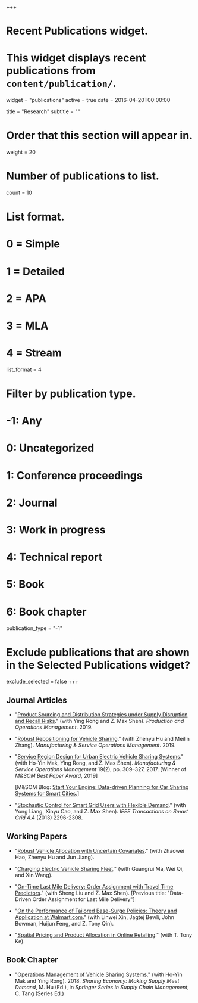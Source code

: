 +++
# Recent Publications widget.
# This widget displays recent publications from `content/publication/`.
widget = "publications"
active = true
date = 2016-04-20T00:00:00

title = "Research"
subtitle = ""

# Order that this section will appear in.
weight = 20

# Number of publications to list.
count = 10

# List format.
#   0 = Simple
#   1 = Detailed
#   2 = APA
#   3 = MLA
#   4 = Stream
list_format = 4

# Filter by publication type.
# -1: Any
#  0: Uncategorized
#  1: Conference proceedings
#  2: Journal
#  3: Work in progress
#  4: Technical report
#  5: Book
#  6: Book chapter
publication_type = "-1"

# Exclude publications that are shown in the Selected Publications widget?
exclude_selected = false
+++
## Journal Articles
* "[Product Sourcing and Distribution Strategies under Supply Disruption and Recall Risks](https://doi.org/10.1111/poms.13065)." (with Ying Rong and Z. Max Shen). *Production and Operations Management*. 2019.


* "[Robust Repositioning for Vehicle Sharing](https://doi.org/10.1287/msom.2018.0734)." (with Zhenyu Hu and Meilin Zhang). *Manufacturing & Service Operations Management*. 2019.

* "[Service Region Design for Urban Electric Vehicle Sharing Systems](http://dx.doi.org/10.1287/msom.2016.0611)." (with Ho-Yin Mak, Ying Rong, and Z. Max Shen). *Manufacturing & Service Operations Management* 19(2), pp. 309–327, 2017. [Winner of *M&SOM Best Paper Award*, 2019]

	[M&SOM Blog: [Start Your Engine: Data-driven Planning for Car Sharing Systems for Smart Cities](https://www.informs.org/Blogs/M-SOM-Blogs/M-SOM-Review/Start-Your-Engine-Data-driven-Planning-for-Car-Sharing-Systems-for-Smart-Cities).]

* "[Stochastic Control for Smart Grid Users with Flexible Demand](https://ieeexplore.ieee.org/document/6558842)." (with Yong Liang, Xinyu Cao, and Z. Max Shen). *IEEE Transactions on Smart Grid* 4.4 (2013) 2296-2308.

## Working Papers
* "[Robust Vehicle Allocation with Uncertain Covariates](https://ssrn.com/abstract=3307337)." (with Zhaowei Hao, Zhenyu Hu and Jun Jiang).

* "[Charging Electric Vehicle Sharing Fleet](https://ssrn.com/abstract=3223735)." (with Guangrui Ma, Wei Qi, and Xin Wang).

* "[On-Time Last Mile Delivery: Order Assignment with Travel Time Predictors](https://ssrn.com/abstract=3179994)." (with Sheng Liu and Z. Max Shen). [Previous title: "Data-Driven Order Assignment for Last Mile Delivery"]

* "[On the Performance of Tailored Base-Surge Policies: Theory and Application at Walmart.com](https://ssrn.com/abstract=3090177)." (with Linwei Xin, Jagtej Bewli, John Bowman, Huijun Feng, and Z. Tony Qin).

* "[Spatial Pricing and Product Allocation in Online Retailing](http://ssrn.com/abstract=2915470)." (with T. Tony Ke).

## Book Chapter
* "[Operations Management of Vehicle Sharing Systems](https://doi.org/10.1007/978-3-030-01863-4_19)." (with Ho-Yin Mak and Ying Rong). 2018. *Sharing Economy: Making Supply Meet Demand*, M. Hu (Ed.), in *Springer Series in Supply Chain Management*, C. Tang (Series Ed.)

